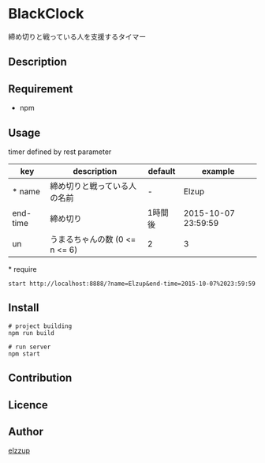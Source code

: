 BlackClock
===

締め切りと戦っている人を支援するタイマー

## Description

## Requirement

* npm

## Usage
timer defined by rest parameter

| key      | description                    | default | example             |
|----------|--------------------------------|---------|---------------------|
| \* name  | 締め切りと戦っている人の名前   | -       | Elzup               |
| end-time | 締め切り                       | 1時間後 | 2015-10-07 23:59:59 |
| un       | うまるちゃんの数 (0 <= n <= 6) | 2       | 3                   |

\* require

```
start http://localhost:8888/?name=Elzup&end-time=2015-10-07%2023:59:59
```

## Install

```
# project building
npm run build

# run server
npm start
```

## Contribution

## Licence

## Author

[elzzup](https://github.com/elzzup)
